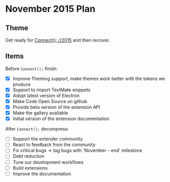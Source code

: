 # November 2015 Plan

## Theme
Get ready for [Connect(); //2015](http://connect2015.visualstudio.com/) and then recover.


## Items
Before `Connect();` finish:
- [x] Improve Theming support, make themes work better with the tokens we produce
- [x] Support to import TextMate snippets
- [x] Adopt latest version of Electron
- [x] Make Code Open Source on github
- [x] Provide beta version of the extension API
- [x] Make the gallery available
- [x] Initial version of the extension documentation

After `Connect();` decompress:
- [ ] Support the extender community
- [ ] React to feedback from the community
- [ ] Fix critical bugs -> tag bugs with 'November - end' milestone
- [ ] Debt reduction
- [ ] Tune our development workflows
- [ ] Build extensions
- [ ] Improve the documentation
